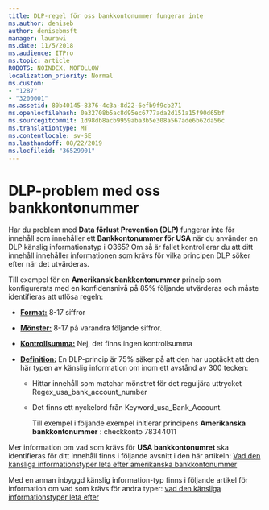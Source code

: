 ```yaml
---
title: DLP-regel för oss bankkontonummer fungerar inte
ms.author: deniseb
author: denisebmsft
manager: laurawi
ms.date: 11/5/2018
ms.audience: ITPro
ms.topic: article
ROBOTS: NOINDEX, NOFOLLOW
localization_priority: Normal
ms.custom:
- "1287"
- "3200001"
ms.assetid: 80b40145-8376-4c3a-8d22-6efb9f9cb271
ms.openlocfilehash: 0a32708b5ac8d95ec6777ada2d151a15f90d65bf
ms.sourcegitcommit: 1d98db8acb9959aba3b5e308a567ade6b62da56c
ms.translationtype: MT
ms.contentlocale: sv-SE
ms.lasthandoff: 08/22/2019
ms.locfileid: "36529901"
---
```

# <a name="dlp-issues-with-us-bank-account-numbers"></a>DLP-problem med oss bankkontonummer

Har du problem med **Data förlust Prevention (DLP)** fungerar inte för innehåll som innehåller ett **Bankkontonummer för USA** när du använder en DLP känslig informationstyp i O365? Om så är fallet kontrollerar du att ditt innehåll innehåller informationen som krävs för vilka principen DLP söker efter när det utvärderas.
  
Till exempel för en **Amerikansk bankkontonummer** princip som konfigurerats med en konfidensnivå på 85% följande utvärderas och måste identifieras att utlösa regeln:
  
- **[Format:](https://docs.microsoft.com/office365/securitycompliance/what-the-sensitive-information-types-look-for#format-77)** 8-17 siffror

- **[Mönster:](https://docs.microsoft.com/office365/securitycompliance/what-the-sensitive-information-types-look-for#pattern-77)** 8-17 på varandra följande siffror.

- **[Kontrollsumma:](https://docs.microsoft.com/office365/securitycompliance/what-the-sensitive-information-types-look-for#checksum-76)** Nej, det finns ingen kontrollsumma

- **[Definition:](https://docs.microsoft.com/office365/securitycompliance/what-the-sensitive-information-types-look-for)** En DLP-princip är 75% säker på att den har upptäckt att den här typen av känslig information om inom ett avstånd av 300 tecken:

  - Hittar innehåll som matchar mönstret för det reguljära uttrycket Regex_usa_bank_account_number

  - Det finns ett nyckelord från Keyword_usa_Bank_Account.

    Till exempel i följande exempel initierar principens **Amerikanska bankkontonummer** : checkkonto 78344011

Mer information om vad som krävs för **USA bankkontonumret** ska identifieras för ditt innehåll finns i följande avsnitt i den här artikeln: [Vad den känsliga informationstyper leta efter amerikanska bankkontonummer](https://docs.microsoft.com/office365/securitycompliance/what-the-sensitive-information-types-look-for#us-bank-account-number)
  
Med en annan inbyggd känslig information-typ finns i följande artikel för information om vad som krävs för andra typer: [vad den känsliga informationstyper leta efter](https://docs.microsoft.com/office365/securitycompliance/what-the-sensitive-information-types-look-for)
  